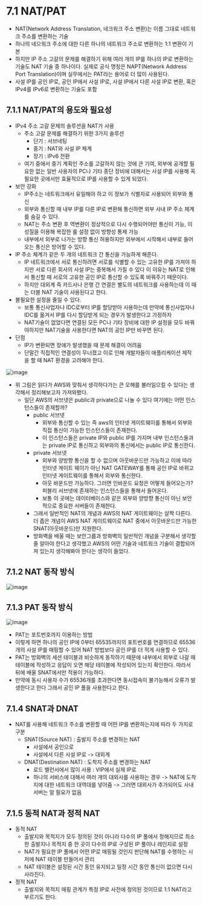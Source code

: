 # 7.1 NAT/PAT
- NAT(Network Address Translation, 네크워크 주소 변환)는 이름 그대로 네트워크 주소를 변환하는 기술
- 하나의 네으워크 주소에 대한 다른 하나의 네트워크 주소로 변환하는 1:1 변환이 기본
- 하지만 IP 주소 고갈의 문제를 해결하기 위해 여러 개의 IP를 하나의 IP로 변환하는 기술도 NAT 기술 중 하나이다. 실제로 공식 명칭은 NAPT(Network Address Port Translation)이며 실무에서는 PAT라는 용어로 더 많이 사용된다.
- 사설 IP를 공인 IP로, 공인 IP에서 사설 IP로, 사설 IP에서 다른 사설 IP로 변환, 혹은 IPv4를 IPv6로 변환하는 기술도 포함
## 7.1.1 NAT/PAT의 용도와 필요성
- IPv4 주소 고갈 문제의 솔루션을 NAT가 사용
  - 주소 고갈 문제를 해결하기 위한 3가지 솔루션
    - 단기 : 서브네팅
    - 중기 : NAT와 사설 IP 체계
    - 장기 : IPv6 전환
  - 여기 중에서 중기 계획인 주소를 고갈하지 않는 것에 큰 기여, 외부에 공개할 필요한 없는 일반 사용자의 PC나 기타 종단 장비에 대해서는 사설 IP를 사용해 꼭 필요한 곳에서만 효율적으로 IP를 사용할 수 있게 되었다.
- 보안 강화
  - IP주소는 네트워크에서 유일해야 하고 이 정보가 식별자로 사용되어 외부와 통신
  - 외부와 통신할 때 내부 IP를 다른 IP로 변환해 통신하면 외부 사내 IP 주소 체계를 숨길 수 있다.
  - NAT는 주소 변환 후 역변환이 정상적으로 다시 수행되어야만 통신이 가능, 이 성질을 이용해 복잡한 룰 설정 없이 방향성 통제 가능
  - 내부에서 외부로 나가는 방향 통신 허용하지만 외부에서 시작해서 내부로 들어오는 통신은 방어할 수 있다.
- IP 주소 체계가 같은 두 개의 네트워크 간 통신을 가능하게 해준다.
  - IP 네트워크에서 서로 통신하려면 서로를 식별할 수 있는 고유한 IP를 가져야 하지만 서로 다른 회사의 사설 IP는 중복해서 가질 수 있다 이 이유는 NAT로 인해서
    통신할 때 서로의 고유한 공인 IP로 통신할 수 있도록 바꿔주기 때문이다.
  - 하지만 대외계 즉 카드사나 은행 간 연결은 별도의 네트워크를 사용하는데 이 때는 더블 NAT 기술이 사용된다고 한다.
- 불필요한 설정을 줄일 수 있다.
  - 보통 통신사업자나 IDC로부터 IP를 할당받아 사용하는데 만약에 통신사업자나 IDC를 옮겨서 IP를 다시 할당받게 되는 경우가 발생한다고 가정하자
  - NAT기술이 없었다면 연결된 모든 PC나 기타 장비에 대한 IP 설정을 모두 바꿔야하지만 NAT기술을 사용한다면 NAT의 공인 IP만 바꾸면 된다.
- 단점
  - IP가 변환되면 장애가 발생했을 때 문제 해결이 어려움
  - 단말간 직접적인 연결성이 무너졌고 이로 인해 개발자들이 애플리케이션 제작을 할 때 NAT 환경을 고려해야 한다.
    
![image](https://github.com/user-attachments/assets/88cc5461-8b9f-455c-b792-2a05e9af2e10)
- 위 그림은 읽다가 AWS와 맞춰서 생각하다가는 큰 오해를 불러일으킬 수 있다는 생각해서 정리해보고자 가져와봤다.
  - 일단 AWS의 서브넷은 public과 private으로 나눌 수 있다 여기에는 어떤 인스턴스들이 존재할까?
    - public 서브넷
      - 외부와 통신할 수 있는 즉 aws의 인터넷 게이트웨이를 통해서 외부와 직접 통신이 가능한 인스턴스들이 존재한다.
      - 이 인스턴스들은 private IP와 public IP를 가지며 내부 인스턴스들과는 private IP로 통신하고 외부와의 통신에서는 public IP로 통신한다.
    - private 서브넷
      - 외부와 양방향 통신을 할 수 없으며 아웃바운드만 가능하고 이에 따라 인터넷 게이트 웨이가 아닌 NAT GATEWAY를 통해 공인 IP로 바뀌고 인터넷 게이트웨이를 통해서 외부와 통신한다.
      - 아웃 바운드만 가능하다. 그러면 인바운드 요청은 어떻게 들어오는가?  퍼블리 서브넷에 존재하는 인스턴스들을 통해서 들어온다.
      - 보통 이 곳에는 데이터베이스와 같은 외부와 양방향 통신이 아닌 보안적으로 중요한 서버들이 존재한다.
    - 그래서 일반적인 NAT의 개념과 AWS의 NAT 게이트웨이는 살짝 다른다. 더 좁은 개념이 AWS NAT 게이트웨이로 NAT 중에서 아웃바운드만 가능한 SNAT(아웃바운드)만 지원한다.
    - 방화벽을 배울 때는 보안그룹과 방화벽의 일반적인 개념을 구분해서 생각할 줄 알아야 한다고 생각했고 AWS의 어떤 기술과 네트워크 기술이 결합되어져 있는지 생각해봐야 한다는 생각이 들었다.
## 7.1.2 NAT 동작 방식
![image](https://github.com/user-attachments/assets/0bf32061-1bb4-4e19-ab53-a9ac0d9acb3d)
## 7.1.3 PAT 동작 방식
![image](https://github.com/user-attachments/assets/30ac2715-6c2c-4437-8dd6-0b1ad63ff827)
- PAT는 포트번호까지 이용하는 방법
- 이렇게 하면 하나의 공인 IP에 0부터 65535까지의 포트번호를 연결하므로 65536개의 사설 IP를 매핑할 수 있어 NAT 방법보다 공인 IP를 더 적게 사용할 수 있다.
- PAT는 방화벽의 세션 테이블과 비슷하게 동작하기 때문에 내부에서 외부로 나갈 때 테이블에 작성하고 응답이 오면 해당 테이블에 작성되어 있는지 확인한다. 따라서 뒤에 배울 SNAT에서만 적용이 가능하다.
- 만약에 동시 사용자 수가 65536개를 초과한다면 동시접속이 불가능해서 오류가 발생한다고 한다 그래서 공인 IP 풀을 사용한다고 한다.
## 7.1.4 SNAT과 DNAT
- NAT를 사용해 네트워크 주소를 변환할 때 어떤 IP를 변환하는지에 따라 두 가지로 구분
  - SNAT(Source NAT) : 출발지 주소를 변경하는 NAT
    - 사설에서 공인으로
    - 사설에서 다른 사설 IP로 -> 대외계
  - DNAT(Destination NAT) : 도착지 주소를 변경하는 NAT
    - 로드 밸런서에서 많이 사용 : VIP에서 실제 IP로
    - 하나의 서비스에 대해서 여러 개의 대외사를 사용하는 경우 -> NAT에 도착지에 대한 네트워크 대역대를 넣어줌 -> 그러면 대외사가 추가되어도 사내 서버는 알 필요가 없음
## 7.1.5 동적 NAT과 정적 NAT
- 동적 NAT
  - 출발지와 목적지가 모두 정의된 것이 아니라 다수의 IP 풀에서 정해지므로 최소한 출발지나 목적지 중 한 곳이 다수의 IP로 구성된 IP 풀이나 레인지로 설정
  - NAT가 필요한 IP 풀에서 어떤 IP로 매핑될 것인지 판단해 NAT를 수행하는 시저에 NAT 테이블 만들어서 관리
  - NAT 테이블은 설정된 시간 동안 유지되고 일정 시간 동안 통신이 없으면 다시 사라진다.
- 정적 NAT
  - 출발지와 목적지 매핑 관계가 특정 IP로 사전에 정의된 것이므로 1:1 NAT라고 부르기도 한다.

      
